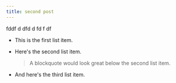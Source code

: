 ```yaml
---
title: second post
---
```


fddf d dfd  d fd f df

* This is the first list item.
* Here's the second list item.

  > A blockquote would look great below the second list item.

* And here's the third list item.